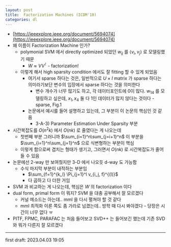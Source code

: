 ```yaml
---
layout: post
title:  Factorization Machines (ICDM'10)
categories: dl
---
```

- [https://ieeexplore.ieee.org/document/5694074](https://ieeexplore.ieee.org/document/5694074)
- 왜 이름이 Factorization Machine 인가?
  - polymonial SVM 에서 directly optimized 되었던 $w_{ij}$ 를 $\langle v_i, v_j\rangle$ 로 모델링했기 때문
    - $W \approx VV^\intercal$ - factorization!
  - 이렇게 해서 high sparsity condition 에서도 잘 fitting 할 수 있게 되었음
    - 여기서 sparse 하다는 것은, 일반적으로 $U \times I$ matrix 가 sparse 하다는 의미라기보단 변수의 입장에서 sparse 하다는 것을 의미한다
      - 변수 개수가 너무 많기도 하고, 각 데이터포인트에 0이 많다. $w_{14}$ 를 모델링하고 싶은데, $x_1, x_4$ 둘 다 1인 데이터가 많지 않다는 것이다 - sparse, Fig.1
    - 논문에서 예시를 들어 설명하고 있는데, 그 부분이 이 논문의 핵심인 것 같음
      - 3-A-3) Parameter Estimation Under Sparsity 부분
- 시간복잡도를 $O(n^2k)$ 에서 $O(nk)$ 로 줄였다는 게 나오는데
  - 첫번째 부분 그러니까 $\sum_{i=1}^n\sum_{j=i+1}^n$ 이 부분을 $\sum_{i=1}^n\sum_{j=1}^n$ 으로 식변형하는 부분이 핵심
  - 이렇게 함으로써 겹치는 형태가 생기고, 그러면서 $O(nk)$ 로 시간복잡도가 줄어들 수 있음
- 논문에선 2-way 만 보여줬지만 3-D 에서 나오듯 d-way 도 가능함
  - 수식 마지막 부분이 내적하는 부분임
    - $\sum_{f=1}^{k_l} \Pi_{j=1}^l v_{i_j, f}^{(l)}$
    - 다 곱하고 다 더한 거임
- SVM 과 비교하는 게 나오는데, 핵심은 $W$ 의 factorization 이다
- dual form, primal form 이 뭐지? SVM 을 대충 공부해서 잘 모르겠다
  - 커널 메소드는 아는데.. mml 을 다시 펼쳐야 할 것 같다
  - mml 최적화 이론 쪽도 좀 가라로 넘겼는데.. 방학 때 다시 봐야겠다 - 당장은 시간이 너무 없다 ㅠ
- PITF, FPMC, PARAFAC 는 처음 들어보고 SVD++ 는 들어보긴 했는데 기존 SVD 와 뭐가 다른지 잘 모르겠다

---

first draft: 2023.04.03 19:05